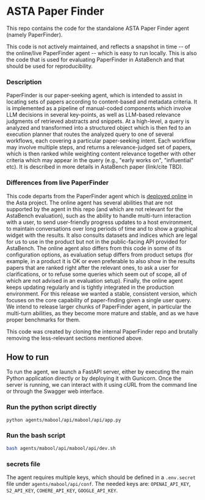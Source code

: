 # ASTA Paper Finder

This repo contains the code for the standalone ASTA Paper Finder agent (namely PaperFinder).

This code is not actively maintained, and reflects a snapshot in time -- of the online/live PaperFinder agent -- which is easy to run locally. This is also the code that is used for evaluating PaperFinder in AstaBench and that should be used for reproducibility.

### Description

PaperFinder is our paper-seeking agent, which is intended to assist in locating sets of papers according to content-based and metadata criteria. It is implemented as a pipeline of manual-coded components which involve LLM decisions in several key-points, as well as LLM-based relevance judgments of retrieved abstracts and snippets. At a high-level, a query is analyzed and transformed into a structured object which is then fed to an execution planner that routes the analyzed query to one of several workflows, each covering a particular paper-seeking intent. Each workflow may involve multiple steps, and returns a relevance-judged set of papers, which is then ranked while weighting content relevance together with other criteria which may appear in the query (e.g., "early works on", "influential" etc). It is described in more details in AstaBench paper (link/cite TBD).

### Differences from live PaperFinder

This code departs from the PaperFinder agent which is [deployed online](https://asta.allen.ai/) in the Asta project. The online agent has several abilities that are not supported by the agent in this repo (and which are not relevant for the AstaBench evaluation), such as the ability to handle multi-turn interaction with a user, to send user-friendly progress updates to a host environment, to maintain conversations over long periods of time and to show a graphical widget with the results. It also consults datasets and indices which are legal for us to use in the product but not in the public-facing API provided for AstaBench. The online agent also differs from this code in some of its configuration options, as evaluation setup differs from product setups (for example, in a product it is OK or even preferable to also show in the results papers that are ranked right after the relevant ones, to ask a user for clarifications, or to refuse some queries which seem out of scope, all of which are not advised in an evaluation setup). Finally, the online agent keeps updating regularly and is tightly integrated in the production environment. For this release we wanted a stable, consistent version, which focuses on the core capability of paper-finding given a single user query. We intend to release larger chunks of PaperFinder agent, in particular the multi-turn abilities, as they become more mature and stable, and as we have proper benchmarks for them.

This code was created by cloning the internal PaperFinder repo and brutally removing the less-relevant sections mentioned above. 


## How to run

To run the agent, we launch a FastAPI server, either by executing the main Python application directly or by deploying it with Gunicorn. Once the server is running, we can interact with it using cURL from the command line or through the Swagger web interface.
### Run the python script directly 
```bash
python agents/mabool/api/mabool/api/app.py
```

### Run the bash script
```bash
bash agents/mabool/api/mabool/api/dev.sh
```

### secrets file

The agent requires multiple keys, which should be defined in a `.env.secret` file under `agents/mabool/api/conf`.
The needed keys are: `OPENAI_API_KEY`, `S2_API_KEY`, `COHERE_API_KEY`, `GOOGLE_API_KEY`.
